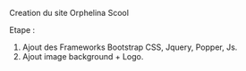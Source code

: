 Creation du site Orphelina Scool

Etape :

1. Ajout des Frameworks Bootstrap CSS, Jquery, Popper, Js.
2. Ajout image background + Logo.
